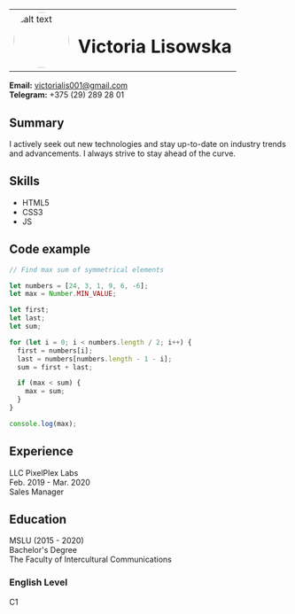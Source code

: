 <table style="border: none">
    <tr>
        <td><img src="https://avatars1.githubusercontent.com/u/45670917?s=400&u=35812a0afd719d198763608183343ba5ca048dbb&v=4)" alt="alt text" width="whatever" height="100" style="border-radius: 50%"/></td>
        <td><h1>Victoria Lisowska</h1></td>
    </tr>
</table>

**Email:** victorialis001@gmail.com
<br/> 
**Telegram:** +375 (29) 289 28 01

## Summary
I actively seek out new technologies and stay up-to-date on industry trends and advancements. I always strive to stay ahead of the curve.
## Skills
* HTML5
* CSS3
* JS

## Code example
```js
// Find max sum of symmetrical elements

let numbers = [24, 3, 1, 9, 6, -6];
let max = Number.MIN_VALUE;

let first;
let last;
let sum;

for (let i = 0; i < numbers.length / 2; i++) {
  first = numbers[i];
  last = numbers[numbers.length - 1 - i];
  sum = first + last;

  if (max < sum) {
    max = sum;
  }
}

console.log(max);
```

## Experience
LLC PixelPlex Labs<br/>
Feb. 2019 - Mar. 2020<br/>
Sales Manager
<br/>



## Education
MSLU (2015 - 2020)<br/>
Bachelor's Degree<br/>
The Faculty of Intercultural Communications
<br/>

### English Level
C1